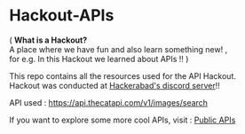 # Hackout-APIs

( **What is a Hackout?** \
A place where we have fun and also learn something new! , \
for e.g. In this Hackout we learned about APIs !! )

This repo contains all the resources used for the API Hackout. \
Hackout was conducted at [Hackerabad's discord server](https://discord.gg/P5E4u4BGae)!!

API used : https://api.thecatapi.com/v1/images/search

If you want to explore some more cool APIs, visit : [Public APIs](https://github.com/public-apis/public-apis)
